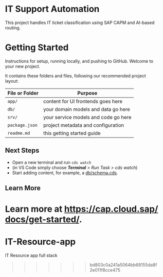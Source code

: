 # IT Support Automation
This project handles IT ticket classification using SAP CAPM and AI-based routing.

# Getting Started
Instructions for setup, running locally, and pushing to GitHub.
Welcome to your new project.

It contains these folders and files, following our recommended project layout:

File or Folder | Purpose
---------|----------
`app/` | content for UI frontends goes here
`db/` | your domain models and data go here
`srv/` | your service models and code go here
`package.json` | project metadata and configuration
`readme.md` | this getting started guide


## Next Steps

- Open a new terminal and run `cds watch`
- (in VS Code simply choose _**Terminal** > Run Task > cds watch_)
- Start adding content, for example, a [db/schema.cds](db/schema.cds).


## Learn More

Learn more at https://cap.cloud.sap/docs/get-started/.
=======
# IT-Resource-app
IT Resource app full stack
>>>>>>> bd803c0a241a5064bb68155da8f2e011f8cce475
